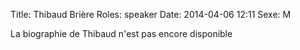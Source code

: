 Title: Thibaud Brière
Roles: speaker
Date: 2014-04-06 12:11
Sexe: M

La biographie de Thibaud n'est pas encore disponible
